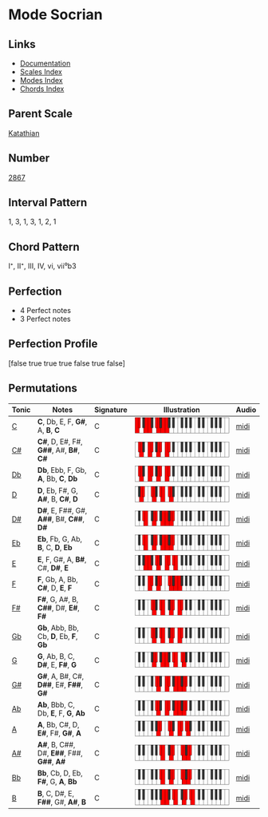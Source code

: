 # Mode Socrian

## Links

- [Documentation](README.md)
- [Scales Index](Scales.md)
- [Modes Index](Modes.md)
- [Chords Index](Chords.md)

## Parent Scale

[Katathian](ScaleKatathian.md)

## Number

[2867](https://ianring.com/musictheory/scales/2867)

## Interval Pattern

1, 3, 1, 3, 1, 2, 1

## Chord Pattern

I⁺, II⁺, III, IV, vi, vii⁰b3

## Perfection

- 4 Perfect notes
- 3 Perfect notes

## Perfection Profile

[false true true true false true false]

## Permutations

| Tonic | Notes | Signature | Illustration | Audio |
|-------|-------|-----------|--------------|-------|
| [C](ModeCNaturalSocrian.md) | **C**, Db, E, F, **G#**, A, **B**, **C** | C | ![CNaturalSocrian](ModeCNaturalSocrian.png) | [midi](https://github.com/edipermadi/music/blob/main/docs/ModeCNaturalSocrian.mid?raw=true) |
| [C#](ModeCSharpSocrian.md) | **C#**, D, E#, F#, **G##**, A#, **B#**, **C#** | C | ![CSharpSocrian](ModeCSharpSocrian.png) | [midi](https://github.com/edipermadi/music/blob/main/docs/ModeCSharpSocrian.mid?raw=true) |
| [Db](ModeDFlatSocrian.md) | **Db**, Ebb, F, Gb, **A**, Bb, **C**, **Db** | C | ![DFlatSocrian](ModeDFlatSocrian.png) | [midi](https://github.com/edipermadi/music/blob/main/docs/ModeDFlatSocrian.mid?raw=true) |
| [D](ModeDNaturalSocrian.md) | **D**, Eb, F#, G, **A#**, B, **C#**, **D** | C | ![DNaturalSocrian](ModeDNaturalSocrian.png) | [midi](https://github.com/edipermadi/music/blob/main/docs/ModeDNaturalSocrian.mid?raw=true) |
| [D#](ModeDSharpSocrian.md) | **D#**, E, F##, G#, **A##**, B#, **C##**, **D#** | C | ![DSharpSocrian](ModeDSharpSocrian.png) | [midi](https://github.com/edipermadi/music/blob/main/docs/ModeDSharpSocrian.mid?raw=true) |
| [Eb](ModeEFlatSocrian.md) | **Eb**, Fb, G, Ab, **B**, C, **D**, **Eb** | C | ![EFlatSocrian](ModeEFlatSocrian.png) | [midi](https://github.com/edipermadi/music/blob/main/docs/ModeEFlatSocrian.mid?raw=true) |
| [E](ModeENaturalSocrian.md) | **E**, F, G#, A, **B#**, C#, **D#**, **E** | C | ![ENaturalSocrian](ModeENaturalSocrian.png) | [midi](https://github.com/edipermadi/music/blob/main/docs/ModeENaturalSocrian.mid?raw=true) |
| [F](ModeFNaturalSocrian.md) | **F**, Gb, A, Bb, **C#**, D, **E**, **F** | C | ![FNaturalSocrian](ModeFNaturalSocrian.png) | [midi](https://github.com/edipermadi/music/blob/main/docs/ModeFNaturalSocrian.mid?raw=true) |
| [F#](ModeFSharpSocrian.md) | **F#**, G, A#, B, **C##**, D#, **E#**, **F#** | C | ![FSharpSocrian](ModeFSharpSocrian.png) | [midi](https://github.com/edipermadi/music/blob/main/docs/ModeFSharpSocrian.mid?raw=true) |
| [Gb](ModeGFlatSocrian.md) | **Gb**, Abb, Bb, Cb, **D**, Eb, **F**, **Gb** | C | ![GFlatSocrian](ModeGFlatSocrian.png) | [midi](https://github.com/edipermadi/music/blob/main/docs/ModeGFlatSocrian.mid?raw=true) |
| [G](ModeGNaturalSocrian.md) | **G**, Ab, B, C, **D#**, E, **F#**, **G** | C | ![GNaturalSocrian](ModeGNaturalSocrian.png) | [midi](https://github.com/edipermadi/music/blob/main/docs/ModeGNaturalSocrian.mid?raw=true) |
| [G#](ModeGSharpSocrian.md) | **G#**, A, B#, C#, **D##**, E#, **F##**, **G#** | C | ![GSharpSocrian](ModeGSharpSocrian.png) | [midi](https://github.com/edipermadi/music/blob/main/docs/ModeGSharpSocrian.mid?raw=true) |
| [Ab](ModeAFlatSocrian.md) | **Ab**, Bbb, C, Db, **E**, F, **G**, **Ab** | C | ![AFlatSocrian](ModeAFlatSocrian.png) | [midi](https://github.com/edipermadi/music/blob/main/docs/ModeAFlatSocrian.mid?raw=true) |
| [A](ModeANaturalSocrian.md) | **A**, Bb, C#, D, **E#**, F#, **G#**, **A** | C | ![ANaturalSocrian](ModeANaturalSocrian.png) | [midi](https://github.com/edipermadi/music/blob/main/docs/ModeANaturalSocrian.mid?raw=true) |
| [A#](ModeASharpSocrian.md) | **A#**, B, C##, D#, **E##**, F##, **G##**, **A#** | C | ![ASharpSocrian](ModeASharpSocrian.png) | [midi](https://github.com/edipermadi/music/blob/main/docs/ModeASharpSocrian.mid?raw=true) |
| [Bb](ModeBFlatSocrian.md) | **Bb**, Cb, D, Eb, **F#**, G, **A**, **Bb** | C | ![BFlatSocrian](ModeBFlatSocrian.png) | [midi](https://github.com/edipermadi/music/blob/main/docs/ModeBFlatSocrian.mid?raw=true) |
| [B](ModeBNaturalSocrian.md) | **B**, C, D#, E, **F##**, G#, **A#**, **B** | C | ![BNaturalSocrian](ModeBNaturalSocrian.png) | [midi](https://github.com/edipermadi/music/blob/main/docs/ModeBNaturalSocrian.mid?raw=true) |
